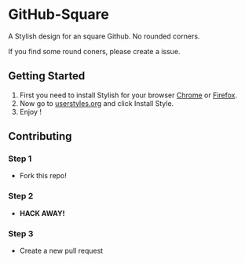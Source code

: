 # GitHub-Square

 A Stylish design for an square Github. No rounded corners.
 
If you find some round coners, please create a issue.  
 
 ## Getting Started
 
1. First you need to install Stylish for your browser [Chrome](https://chrome.google.com/webstore/detail/stylish-custom-themes-for/fjnbnpbmkenffdnngjfgmeleoegfcffe) or [Firefox](https://addons.mozilla.org/de/firefox/addon/stylish/).<br>
2. Now go to [userstyles.org](https://userstyles.org/styles/157898/github-square) and click Install Style.<br>
3. Enjoy !

## Contributing

### Step 1

- Fork this repo!
    
### Step 2

- **HACK AWAY!**

### Step 3

- Create a new pull request


